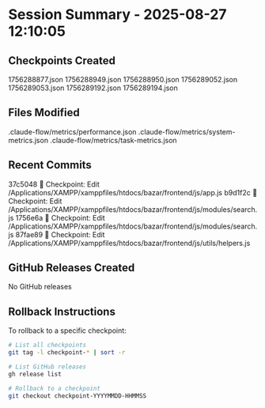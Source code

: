 # Session Summary - 2025-08-27 12:10:05

## Checkpoints Created
1756288877.json
1756288949.json
1756288950.json
1756289052.json
1756289053.json
1756289192.json
1756289194.json

## Files Modified
.claude-flow/metrics/performance.json
.claude-flow/metrics/system-metrics.json
.claude-flow/metrics/task-metrics.json

## Recent Commits
37c5048 🔖 Checkpoint: Edit /Applications/XAMPP/xamppfiles/htdocs/bazar/frontend/js/app.js
b9d1f2c 🔖 Checkpoint: Edit /Applications/XAMPP/xamppfiles/htdocs/bazar/frontend/js/modules/search.js
1756e6a 🔖 Checkpoint: Edit /Applications/XAMPP/xamppfiles/htdocs/bazar/frontend/js/modules/search.js
87fae89 🔖 Checkpoint: Edit /Applications/XAMPP/xamppfiles/htdocs/bazar/frontend/js/utils/helpers.js

## GitHub Releases Created
No GitHub releases

## Rollback Instructions
To rollback to a specific checkpoint:
```bash
# List all checkpoints
git tag -l checkpoint-* | sort -r

# List GitHub releases
gh release list

# Rollback to a checkpoint
git checkout checkpoint-YYYYMMDD-HHMMSS
```
